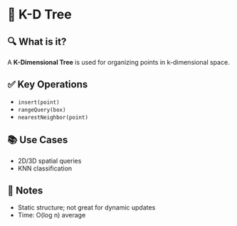 # 📐 K-D Tree

## 🔍 What is it?
A **K-Dimensional Tree** is used for organizing points in k-dimensional space.

## ✅ Key Operations
- `insert(point)`
- `rangeQuery(box)`
- `nearestNeighbor(point)`

## 📚 Use Cases
- 2D/3D spatial queries
- KNN classification

## 📝 Notes
- Static structure; not great for dynamic updates
- Time: O(log n) average
